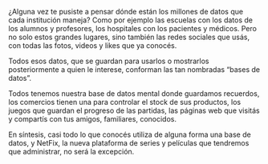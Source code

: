 ¿Alguna vez te pusiste a pensar dónde están los millones de datos que cada institución maneja? Como por ejemplo las escuelas con los datos de los alumnos y profesores, los hospitales con los pacientes y médicos. Pero no solo estos grandes lugares, sino también las redes sociales que usás, con todas las fotos, videos y likes que ya conocés. 

Todos esos datos, que se guardan para usarlos o mostrarlos posteriormente a quien le interese, conforman las tan nombradas “bases de datos”. 

Todos tenemos nuestra base de datos mental donde guardamos recuerdos, los comercios tienen una para controlar el stock de sus productos, los juegos que guardan el progreso de las partidas, las páginas web que visitás y compartís con tus amigos, familiares, conocidos. 

En síntesis, casi todo lo que conocés utiliza de alguna forma una base de datos, y NetFix, la nueva plataforma de series y películas que tendremos que administrar, no será la excepción.